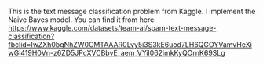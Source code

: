 This is the text message classification problem from Kaggle.
I implement the Naive Bayes model.
You can find it from here: https://www.kaggle.com/datasets/team-ai/spam-text-message-classification?fbclid=IwZXh0bgNhZW0CMTAAAR0Lvy5i3S3kE6uod7LH6QGOYVamvHeXiwGi419H0Vn-z6ZD5JPcXVCBbvE_aem_VYil062imkKyQOrnK69SLg
